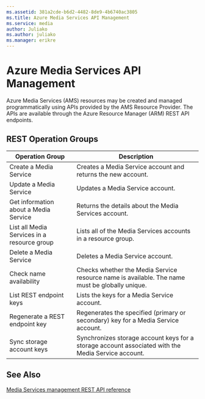 ```yaml
---
ms.assetid: 381a2cde-b6d2-4482-8de9-4b6740ac3805
ms.title: Azure Media Services API Management
ms.service: media
author: Juliako	
ms.author: juliako	
ms.manager: erikre
---
```




# Azure Media Services API Management


Azure Media Services (AMS) resources may be created and managed programmatically using APIs provided by the AMS Resource Provider. The APIs are available through the Azure Resource Manager (ARM) REST API endpoints.

## REST Operation Groups

| Operation Group | Description |
|-----------------|-------------|
|Create a Media Service|Creates a Media Service account and returns the new account.|
|Update a Media Service|Updates a Media Service account. |
|Get information about a Media Service|Returns the details about the Media Services account.
|List all Media Services in a resource group|Lists all of the Media Services accounts in a resource group.
|Delete a Media Service|Deletes a Media Service account.|
|Check name availability|Checks whether the Media Service resource name is available. The name must be globally unique.|
|List REST endpoint keys|Lists the keys for a Media Service account.|
|Regenerate a REST endpoint key|Regenerates the specified (primary or secondary) key for a Media Service account.|
|Sync storage account keys|Synchronizes storage account keys for a storage account associated with the Media Service account.|

## See Also

[Media Services management REST API reference](../../api-ref/media/MediaService.json)
